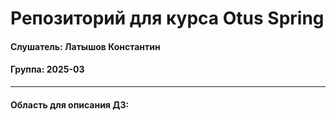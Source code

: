 # Репозиторий для курса Otus Spring
#### Слушатель: Латышов Константин
#### Группа: 2025-03

---
#### Область для описания ДЗ:
